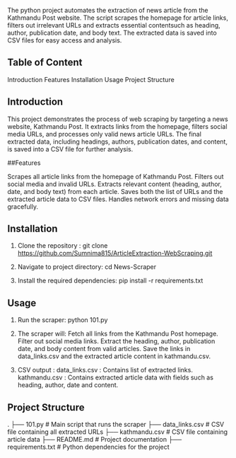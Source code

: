 The python project automates the extraction of news article from the Kathmandu Post website.
The script scrapes the homepage for article links, filters out irrelevant URLs and extracts essential contentsuch as heading, author, publication date, and body text. The extracted data is saved into CSV files for easy access and analysis.

## Table of Content
Introduction
Features
Installation
Usage
Project Structure

## Introduction
This project demonstrates the process of web scraping by targeting a news website, Kathmandu Post. It extracts links from the homepage, filters social media URLs, and processes only valid news article URLs. The final extracted data, including headings, authors, publication dates, and content, is saved into a CSV file for further analysis.

##Features

Scrapes all article links from the homepage of Kathmandu Post.
Filters out social media and invalid URLs.
Extracts relevant content (heading, author, date, and body text) from each article.
Saves both the list of URLs and the extracted article data to CSV files.
Handles network errors and missing data gracefully.

## Installation
1. Clone the repository : git clone https://github.com/Sumnima815/ArticleExtraction-WebScraping.git
   
2. Navigate to project directory: cd News-Scraper

3. Install the required dependencies: pip install -r requirements.txt

## Usage 
1. Run the scraper:
   python 101.py

2. The scraper will:
   Fetch all links from the Kathmandu Post homepage.
   Filter out social media links.
   Extract the heading, author, publication date, and body content from valid articles.
   Save the links in data_links.csv and the extracted article content in kathmandu.csv.

   
3. CSV output :
   data_links.csv : Contains list of extracted links.
   kathmandu.csv : Contains extracted article data with fields such as heading, author, date      and content.

## Project Structure

.
├── 101.py                  # Main script that runs the scraper
├── data_links.csv          # CSV file containing all extracted URLs
├── kathmandu.csv           # CSV file containing article data
├── README.md               # Project documentation
├── requirements.txt        # Python dependencies for the project

